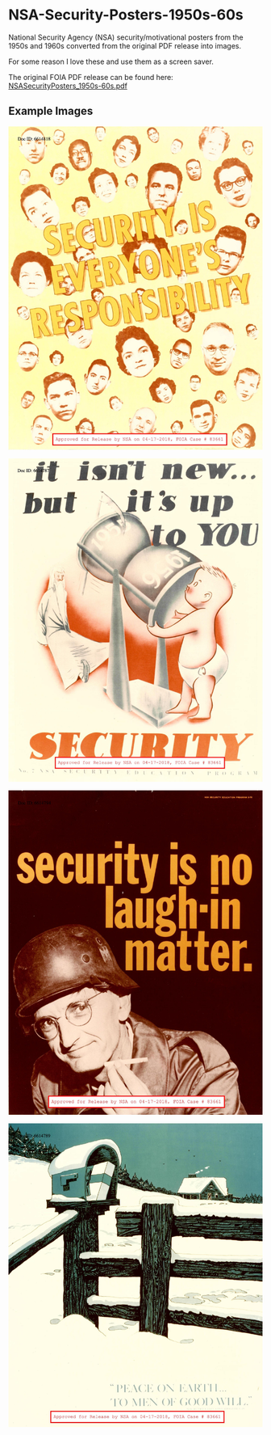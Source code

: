 # NSA-Security-Posters-1950s-60s

National Security Agency (NSA) security/motivational posters from the 1950s and 1960s converted from the original PDF release into images.

For some reason I love these and use them as a screen saver.

The original FOIA PDF release can be found here: [NSASecurityPosters_1950s-60s.pdf](./NSAsecurityPosters_1950s-60s.pdf)

## Example Images

![Image 1](./images/NSAsecurityPosters_1950s-60s%20173-34.jpeg)

![Image 2](./images/NSAsecurityPosters_1950s-60s%20144-5.jpeg)

![Image 3](./images/NSAsecurityPosters_1950s-60s%20149-10.jpeg)

![Image 4](./images/NSAsecurityPosters_1950s-60s%20146-7.jpeg)
